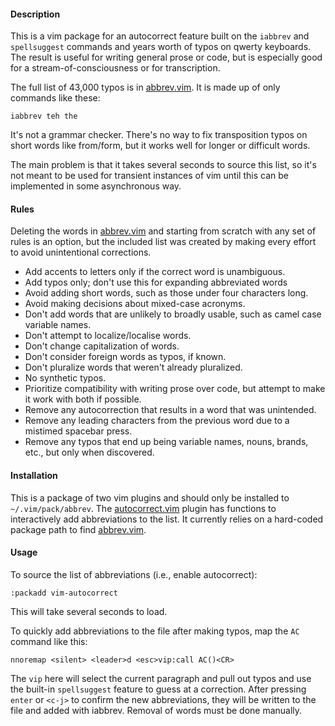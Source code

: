 #### Description

This is a vim package for an autocorrect feature built on the `iabbrev` and
`spellsuggest` commands and years worth of typos on qwerty keyboards.  The
result is useful for writing general prose or code, but is especially good for
a stream-of-consciousness or for transcription.

The full list of 43,000 typos is in
[abbrev.vim](opt/vim-abbrev/plugin/abbrev.vim).  It is made up of only
commands like these:

```
iabbrev teh the
````

It's not a grammar checker.  There's no way to fix transposition typos on
short words like from/form, but it works well for longer or difficult words.

The main problem is that it takes several seconds to source this list, so it's
not meant to be used for transient instances of vim until this can be
implemented in some asynchronous way.

#### Rules

Deleting the words in [abbrev.vim](opt/vim-abbrev/plugin/abbrev.vim) and
starting from scratch with any set of rules is an option, but the included
list was created by making every effort to avoid unintentional corrections.

- Add accents to letters only if the correct word is unambiguous.
- Add typos only; don't use this for expanding abbreviated words
- Avoid adding short words, such as those under four characters long.
- Avoid making decisions about mixed-case acronyms.
- Don't add words that are unlikely to broadly usable, such as camel case
  variable names.
- Don't attempt to localize/localise words.
- Don't change capitalization of words.
- Don't consider foreign words as typos, if known.
- Don't pluralize words that weren't already pluralized.
- No synthetic typos.
- Prioritize compatibility with writing prose over code, but attempt to make
  it work with both if possible.
- Remove any autocorrection that results in a word that was unintended.
- Remove any leading characters from the previous word due to a mistimed
  spacebar press.
- Remove any typos that end up being variable names, nouns, brands, etc., but
  only when discovered.

#### Installation

This is a package of two vim plugins and should only be installed to
`~/.vim/pack/abbrev`.  The
[autocorrect.vim](start/vim-abbrev-add/plugin/autocorrect.vim) plugin has
functions to interactively add abbreviations to the list. It currently relies
on a hard-coded package path to find
[abbrev.vim](opt/vim-abbrev/plugin/abbrev.vim).

#### Usage

To source the list of abbreviations (i.e., enable autocorrect):

```
:packadd vim-autocorrect
```

This will take several seconds to load.

To quickly add abbreviations to the file after making typos, map the `AC`
command like this:

```
nnoremap <silent> <leader>d <esc>vip:call AC()<CR>
```

The `vip` here will select the current paragraph and pull out typos and use
the built-in `spellsuggest` feature to guess at a correction.  After pressing
`enter` or `<c-j>` to confirm the new abbreviations, they will be written to
the file and added with iabbrev.  Removal of words must be done manually.
